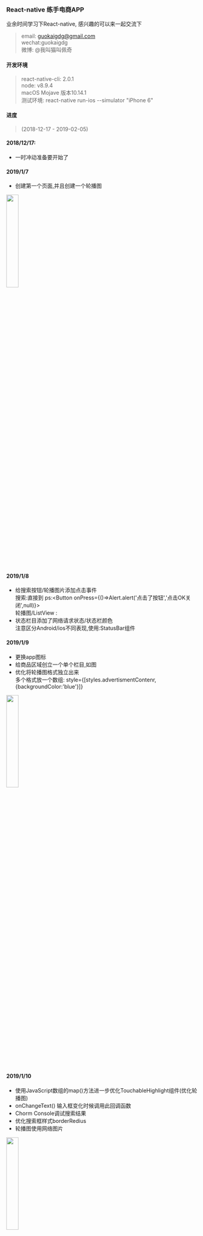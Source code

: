 ### React-native 练手电商APP
业余时间学习下React-native, 感兴趣的可以来一起交流下
> email: guokaigdg@gmail.com <br>
> wechat:guokaigdg <br>
> 微博: @我叫猫叫佩奇

#### 开发环境
> react-native-cli: 2.0.1 <br>
> node: v8.9.4 <br>
> macOS Mojave 版本10.14.1 <br>
> 测试环境: react-native run-ios --simulator "iPhone 6"


#### 进度
> (2018-12-17 - 2019-02-05)

#### 2018/12/17:
- 一时冲动准备要开始了

#### 2019/1/7
- 创建第一个页面,并且创建一个轮播图
<img src = "https://img-blog.csdnimg.cn/20190108013736540.png?x-oss-process=image/watermark,type_ZmFuZ3poZW5naGVpdGk,shadow_10,text_aHR0cHM6Ly9ibG9nLmNzZG4ubmV0L2d1b2thaWdkZw==,size_16,color_FFFFFF,t_70" width = '25%'>

#### 2019/1/8
 - 给搜索按钮/轮播图片添加点击事件   <br>
   搜索:直接到<Buttoon> ps:<Button onPress={()=>Alert.alert('点击了按钮','点击OK关闭',null)}><br>
   轮播图/ListView : <TouchableHighlight>
 - 状态栏目添加了网络请求状态/状态栏颜色  <br>
  注意区分Android/ios不同表现,使用:StatusBar组件

#### 2019/1/9
- 更换app图标 
- 给商品区域创立一个单个栏目,如图
- 优化将轮播图格式独立出来<br>
  多个格式放一个数组: style={[styles.advertismentContenr,{backgroundColor:'blue'}]}
<img src = "https://img-blog.csdnimg.cn/2019010922561528.png?x-oss-process=image/watermark,type_ZmFuZ3poZW5naGVpdGk,shadow_10,text_aHR0cHM6Ly9ibG9nLmNzZG4ubmV0L2d1b2thaWdkZw==,size_16,color_FFFFFF,t_70" width = '25%'>

#### 2019/1/10
- 使用JavaScript数组的map()方法进一步优化TouchableHighlight组件(优化轮播图)
- onChangeText() 输入框变化时候调用此回调函数
- Chorm Console调试搜索结果
- 优化搜索框样式borderRedius
- 轮播图使用网络图片

<img src = "https://img-blog.csdnimg.cn/20190111014039891.gif" width = '25%'>


#### 2019/1/11
- 给轮播图添加指示器
- 加载网路图片/本地图片
- 重新定义商品模型(布局)加优化 <br>
  (给商品加图片加文字重新布局)
  


<img src = "https://img-blog.csdnimg.cn/20190112030407101.png?x-oss-process=image/watermark,type_ZmFuZ3poZW5naGVpdGk,shadow_10,text_aHR0cHM6Ly9ibG9nLmNzZG4ubmV0L2d1b2thaWdkZw==,size_16,color_FFFFFF,t_70" width = '25%'>

#### 遗留问题

- [ ] iPhone不同机型有刘海的跟没有刘海marginTop大小自动适应

#### 2019/1/12
-  实现了拖拽下拉刷新 refreshContol
-  在根目录下创建一个images保存图片以供取读
### 2019/1/13
- 讲style 从App.js分离出来单独设置为style.js
#### 2019/1/14
-  添加页面跳转Navigator还没成功


#### 2019/1/28
- 安装react navigation 

```
npm install -save react-navigation
npm install -save react-native-vector-icons
```
#### 2019/3/8
- 学习使用React avigation导航
- 官方中文网址https://reactnavigation.org/docs/zh-Hans/hello-react-navigation.html

#### 2019/3/9
- 学习使用Tab Navigation导航
- 学习使用Drawer Navigation导航
